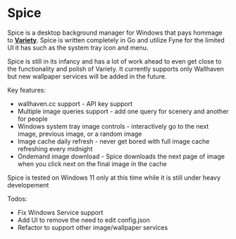 # Spice
Spice is a desktop background manager for Windows that pays hommage to **[Variety](https://github.com/varietywalls/variety)**. Spice is written completely in Go and utilize Fyne for the limited UI it has such as the system tray icon and menu.

Spice is still in its infancy and has a lot of work ahead to even get close to the functionality and polish of Variety. It currently supports only Wallhaven but new wallpaper services will be added in the future.

Key features:
* wallhaven.cc support - API key support
* Multiple image queries support - add one query for scenery and another for people
* Windows system tray image controls - interactively go to the next image, previous image, or a random image
* Image cache daily refresh - never get bored with full image cache refreshing every midnight 
* Ondemand image download - Spice downloads the next page of image when you click next on the final image in the cache

Spice is tested on Windows 11 only at this time while it is still under heavy developement

Todos:
* Fix Windows Service support
* Add UI to remove the need to edit config.json
* Refactor to support other image/wallpaper services
